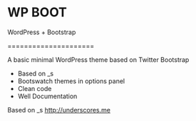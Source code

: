 


WP BOOT
=====================

WordPress + Bootstrap

=====================

A basic minimal WordPress theme based on Twitter Bootstrap

- Based on _s
- Bootswatch themes in options panel
- Clean code
- Well Documentation








Based on _s
http://underscores.me


